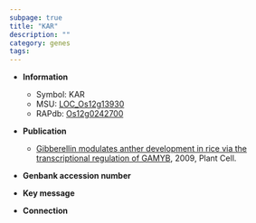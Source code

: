 ```yaml
---
subpage: true
title: "KAR"
description: ""
category: genes
tags: 
---
```


* **Information**  
    + Symbol: KAR  
    + MSU: [LOC_Os12g13930](http://rice.plantbiology.msu.edu/cgi-bin/ORF_infopage.cgi?orf=LOC_Os12g13930)  
    + RAPdb: [Os12g0242700](http://rapdb.dna.affrc.go.jp/viewer/gbrowse_details/irgsp1?name=Os12g0242700)  

* **Publication**  
    + [Gibberellin modulates anther development in rice via the transcriptional regulation of GAMYB](http://www.ncbi.nlm.nih.gov/pubmed?term=Gibberellin+modulates+anther+development+in+rice+via+the+transcriptional+regulation+of+GAMYB%5BTitle%5D), 2009, Plant Cell.

* **Genbank accession number**  

* **Key message**  

* **Connection**  



